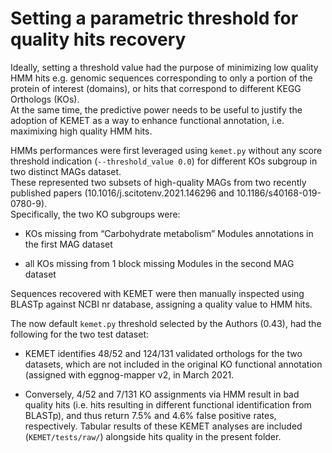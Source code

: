# Setting a parametric threshold for quality hits recovery  

Ideally, setting a threshold value had the purpose of minimizing low quality HMM hits e.g. genomic sequences corresponding to only a portion of the protein of interest (domains), or hits that correspond to different KEGG Orthologs (KOs).  
At the same time, the predictive power needs to be useful to justify the adoption of KEMET as a way to enhance functional annotation, i.e. maximixing high quality HMM hits.  

HMMs performances were first leveraged using `kemet.py` without any score threshold indication (`--threshold_value 0.0`) for different KOs subgroup in two distinct MAGs dataset.  
These represented two subsets of high-quality MAGs from two recently published papers (10.1016/j.scitotenv.2021.146296 and 10.1186/s40168-019-0780-9).  
Specifically, the two KO subgroups were:  
- KOs missing from “Carbohydrate metabolism” Modules annotations in the first MAG dataset  

- all KOs missing from 1 block missing Modules in the second MAG dataset  

Sequences recovered with KEMET were then manually inspected using BLASTp against NCBI nr database, assigning a quality value to HMM hits.  

The now default `kemet.py` threshold selected by the Authors (0.43), had the following for the two test dataset:  

- KEMET identifies 48/52 and 124/131 validated orthologs for the two datasets, which are not included in the original KO functional annotation (assigned with eggnog-mapper v2, in March 2021.  

- Conversely, 4/52 and 7/131 KO assignments via HMM result in bad quality hits (i.e. hits resulting in different functional identification from BLASTp), and thus return 7.5% and 4.6% false positive rates, respectively.  Tabular results of these KEMET analyses are included (`KEMET/tests/raw/`) alongside hits quality in the present folder.